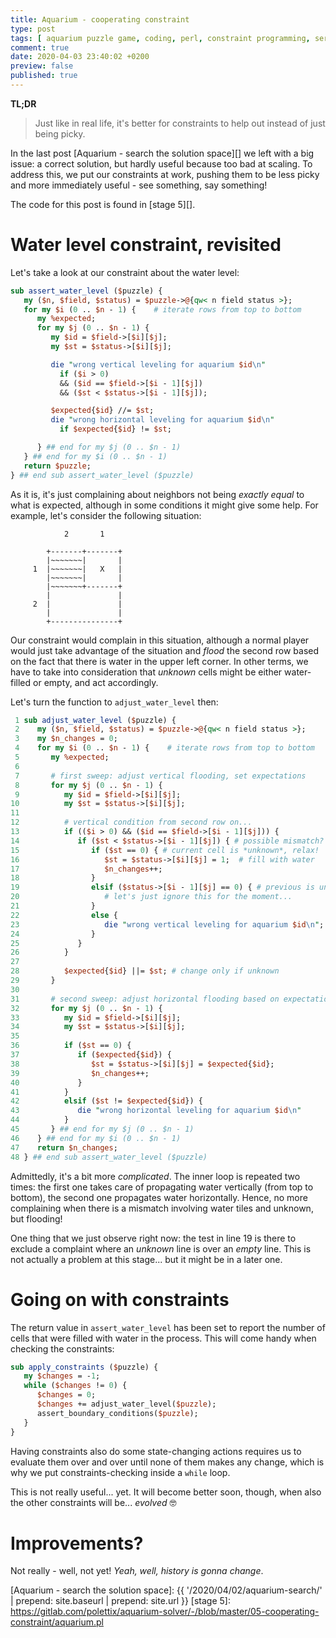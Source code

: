 ```yaml
---
title: Aquarium - cooperating constraint
type: post
tags: [ aquarium puzzle game, coding, perl, constraint programming, series:Aquarium ]
comment: true
date: 2020-04-03 23:40:02 +0200
preview: false
published: true
---
```


**TL;DR**

> Just like in real life, it's better for constraints to help out instead of
> just being picky.

In the last post [Aquarium - search the solution space][] we left with a
big issue: a correct solution, but hardly useful because too bad at scaling.
To address this, we put our constraints at work, pushing them to be less
picky and more immediately useful - see something, say something!

The code for this post is found in [stage 5][].

# Water level constraint, revisited

Let's take a  look at our constraint about the water level:

```perl
sub assert_water_level ($puzzle) {
   my ($n, $field, $status) = $puzzle->@{qw< n field status >};
   for my $i (0 .. $n - 1) {    # iterate rows from top to bottom
      my %expected;
      for my $j (0 .. $n - 1) {
         my $id = $field->[$i][$j];
         my $st = $status->[$i][$j];

         die "wrong vertical leveling for aquarium $id\n"
           if ($i > 0)
           && ($id == $field->[$i - 1][$j])
           && ($st < $status->[$i - 1][$j]);

         $expected{$id} //= $st;
         die "wrong horizontal leveling for aquarium $id\n"
           if $expected{$id} != $st;

      } ## end for my $j (0 .. $n - 1)
   } ## end for my $i (0 .. $n - 1)
   return $puzzle;
} ## end sub assert_water_level ($puzzle)
```

As it is, it's just complaining about neighbors not being *exactly equal* to
what is expected, although in some conditions it might give some help. For
example, let's consider the following situation:

```
            2       1   

        +-------+-------+
        |~~~~~~~|       |
     1  |~~~~~~~|   X   |
        |~~~~~~~|       |
        |~~~~~~~+-------+
        |               |
     2  |               |
        |               |
        +---------------+
```

Our constraint would complain in this situation, although a normal player
would just take advantage of the situation and *flood* the second row based
on the fact that there is water in the upper left corner. In other terms,
we have to take into consideration that *unknown* cells might be either
water-filled or empty, and act accordingly.

Let's turn the function to `adjust_water_level` then:

```perl
 1 sub adjust_water_level ($puzzle) {
 2    my ($n, $field, $status) = $puzzle->@{qw< n field status >};
 3    my $n_changes = 0;
 4    for my $i (0 .. $n - 1) {    # iterate rows from top to bottom
 5       my %expected;
 6 
 7       # first sweep: adjust vertical flooding, set expectations
 8       for my $j (0 .. $n - 1) {
 9          my $id = $field->[$i][$j];
10          my $st = $status->[$i][$j];
11 
12          # vertical condition from second row on...
13          if (($i > 0) && ($id == $field->[$i - 1][$j])) {
14             if ($st < $status->[$i - 1][$j]) { # possible mismatch?
15                if ($st == 0) { # current cell is *unknown*, relax!
16                   $st = $status->[$i][$j] = 1;  # fill with water
17                   $n_changes++;
18                }
19                elsif ($status->[$i - 1][$j] == 0) { # previous is unknown
20                   # let's just ignore this for the moment...
21                }
22                else {
23                   die "wrong vertical leveling for aquarium $id\n";
24                }
25             }
26          }
27 
28          $expected{$id} ||= $st; # change only if unknown
29       }
30    
31       # second sweep: adjust horizontal flooding based on expectations
32       for my $j (0 .. $n - 1) {
33          my $id = $field->[$i][$j];
34          my $st = $status->[$i][$j];
35 
36          if ($st == 0) {
37             if ($expected{$id}) {
38                $st = $status->[$i][$j] = $expected{$id};
39                $n_changes++;
40             }
41          }
42          elsif ($st != $expected{$id}) {
43             die "wrong horizontal leveling for aquarium $id\n"
44          }
45       } ## end for my $j (0 .. $n - 1)
46    } ## end for my $i (0 .. $n - 1)
47    return $n_changes;
48 } ## end sub assert_water_level ($puzzle)
```

Admittedly, it's a bit more *complicated*. The inner loop is repeated two
times: the first one takes care of propagating water vertically (from top to
bottom), the second one propagates water horizontally. Hence, no more
complaining when there is a mismatch involving water tiles and unknown, but
flooding!

One thing that we just observe right now: the test in line 19 is there to
exclude a complaint where an *unknown* line is over an *empty* line. This is
not actually a problem at this stage... but it might be in a later one.

# Going on with constraints

The return value in `assert_water_level` has been set to report the number
of cells that were filled with water in the process. This will come handy
when checking the constraints:

```perl
sub apply_constraints ($puzzle) {
   my $changes = -1;
   while ($changes != 0) {
      $changes = 0;
      $changes += adjust_water_level($puzzle);
      assert_boundary_conditions($puzzle);
   }
}
```

Having constraints also do some state-changing actions requires us to
evaluate them over and over until none of them makes any change, which is
why we put constraints-checking inside a `while` loop.

This is not really useful... yet. It will become better soon, though, when
also the other constraints will be... *evolved* 🤓

# Improvements?

Not really - well, not yet! *Yeah, well, history is gonna change*.


[Aquarium - search the solution space]: {{ '/2020/04/02/aquarium-search/' | prepend: site.baseurl | prepend: site.url }}
[stage 5]: https://gitlab.com/polettix/aquarium-solver/-/blob/master/05-cooperating-constraint/aquarium.pl
